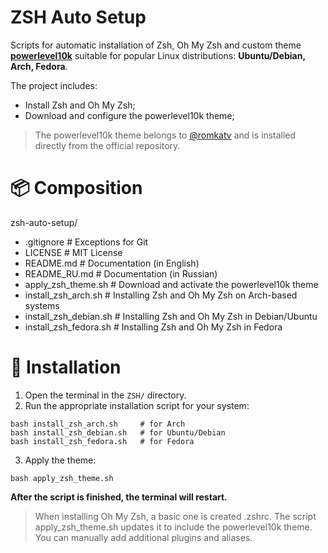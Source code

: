# ZSH Auto Setup

Scripts for automatic installation of Zsh, Oh My Zsh and custom theme **[powerlevel10k](https://github.com/romkatv/powerlevel10k)** suitable for popular Linux distributions: **Ubuntu/Debian, Arch, Fedora**.

The project includes:
* Install Zsh and Oh My Zsh;
* Download and configure the powerlevel10k theme;

> The powerlevel10k theme belongs to [@romkatv](https://github.com/romkatv) and is installed directly from the official repository.

# 📦 Composition

zsh-auto-setup/
* .gitignore              # Exceptions for Git
* LICENSE                 # MIT License
* README.md               # Documentation (in English)
* README_RU.md            # Documentation (in Russian)
* apply_zsh_theme.sh      # Download and activate the powerlevel10k theme
* install_zsh_arch.sh     # Installing Zsh and Oh My Zsh on Arch-based systems
* install_zsh_debian.sh   # Installing Zsh and Oh My Zsh in Debian/Ubuntu
* install_zsh_fedora.sh   # Installing Zsh and Oh My Zsh in Fedora

# 🚀 Installation

1. Open the terminal in the `ZSH/` directory.
2. Run the appropriate installation script for your system:
```
bash install_zsh_arch.sh     # for Arch
bash install_zsh_debian.sh   # for Ubuntu/Debian
bash install_zsh_fedora.sh   # for Fedora
```
3. Apply the theme:
```
bash apply_zsh_theme.sh
```
**After the script is finished, the terminal will restart.**

> When installing Oh My Zsh, a basic one is created .zshrc. The script apply_zsh_theme.sh updates it to include the powerlevel10k theme. You can manually add additional plugins and aliases.
